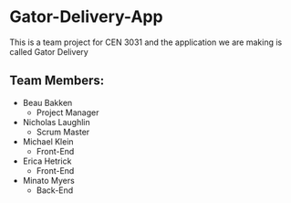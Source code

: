 # Gator-Delivery-App
This is a team project for CEN 3031 and the application we are making is called Gator Delivery

## Team Members: ##
* Beau Bakken
  * Project Manager
* Nicholas Laughlin
  * Scrum Master
* Michael Klein
  * Front-End
* Erica Hetrick
  * Front-End
* Minato Myers
  * Back-End
